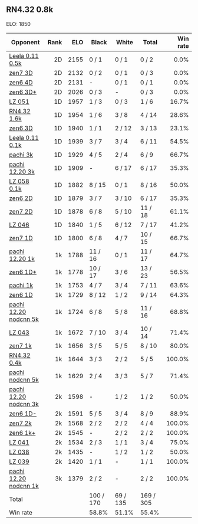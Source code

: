 ## RN4.32 0.8k ##

ELO: 1850

Opponent | Rank | ELO | Black | White | Total | Win rate
---------|-----:|----:|-------|-------|-------|-------:
[Leela 0.11 0.5k](Leela%200.11%200.5k.md) | 2D | 2155 | 0 / 1 | 0 / 1 | 0 / 2 | 0.0%
[zen7 3D](zen7%203D.md) | 2D | 2132 | 0 / 2 | 0 / 1 | 0 / 3 | 0.0%
[zen6 4D](zen6%204D.md) | 2D | 2131 | - | 0 / 1 | 0 / 1 | 0.0%
[zen6 3D+](zen6%203D+.md) | 2D | 2026 | 0 / 3 | - | 0 / 3 | 0.0%
[LZ 051](LZ%20051.md) | 1D | 1957 | 1 / 3 | 0 / 3 | 1 / 6 | 16.7%
[RN4.32 1.6k](RN4.32%201.6k.md) | 1D | 1954 | 1 / 6 | 3 / 8 | 4 / 14 | 28.6%
[zen6 3D](zen6%203D.md) | 1D | 1940 | 1 / 1 | 2 / 12 | 3 / 13 | 23.1%
[Leela 0.11 0.1k](Leela%200.11%200.1k.md) | 1D | 1939 | 3 / 7 | 3 / 4 | 6 / 11 | 54.5%
[pachi 3k](pachi%203k.md) | 1D | 1929 | 4 / 5 | 2 / 4 | 6 / 9 | 66.7%
[pachi 12.20 3k](pachi%2012.20%203k.md) | 1D | 1909 | - | 6 / 17 | 6 / 17 | 35.3%
[LZ 058 0.1k](LZ%20058%200.1k.md) | 1D | 1882 | 8 / 15 | 0 / 1 | 8 / 16 | 50.0%
[zen6 2D](zen6%202D.md) | 1D | 1879 | 3 / 7 | 3 / 10 | 6 / 17 | 35.3%
[zen7 2D](zen7%202D.md) | 1D | 1878 | 6 / 8 | 5 / 10 | 11 / 18 | 61.1%
[LZ 046](LZ%20046.md) | 1D | 1840 | 1 / 5 | 6 / 12 | 7 / 17 | 41.2%
[zen7 1D](zen7%201D.md) | 1D | 1800 | 6 / 8 | 4 / 7 | 10 / 15 | 66.7%
[pachi 12.20 1k](pachi%2012.20%201k.md) | 1k | 1788 | 11 / 16 | 0 / 1 | 11 / 17 | 64.7%
[zen6 1D+](zen6%201D+.md) | 1k | 1778 | 10 / 17 | 3 / 6 | 13 / 23 | 56.5%
[pachi 1k](pachi%201k.md) | 1k | 1753 | 4 / 7 | 3 / 4 | 7 / 11 | 63.6%
[zen6 1D](zen6%201D.md) | 1k | 1729 | 8 / 12 | 1 / 2 | 9 / 14 | 64.3%
[pachi 12.20 nodcnn 5k](pachi%2012.20%20nodcnn%205k.md) | 1k | 1724 | 6 / 8 | 5 / 8 | 11 / 16 | 68.8%
[LZ 043](LZ%20043.md) | 1k | 1672 | 7 / 10 | 3 / 4 | 10 / 14 | 71.4%
[zen7 1k](zen7%201k.md) | 1k | 1656 | 3 / 5 | 5 / 5 | 8 / 10 | 80.0%
[RN4.32 0.4k](RN4.32%200.4k.md) | 1k | 1644 | 3 / 3 | 2 / 2 | 5 / 5 | 100.0%
[pachi nodcnn 5k](pachi%20nodcnn%205k.md) | 1k | 1629 | 2 / 4 | 3 / 3 | 5 / 7 | 71.4%
[pachi 12.20 nodcnn 3k](pachi%2012.20%20nodcnn%203k.md) | 2k | 1598 | - | 1 / 2 | 1 / 2 | 50.0%
[zen6 1D-](zen6%201D-.md) | 2k | 1591 | 5 / 5 | 3 / 4 | 8 / 9 | 88.9%
[zen7 2k](zen7%202k.md) | 2k | 1568 | 2 / 2 | 2 / 2 | 4 / 4 | 100.0%
[zen6 1k+](zen6%201k+.md) | 2k | 1545 | - | 2 / 2 | 2 / 2 | 100.0%
[LZ 041](LZ%20041.md) | 2k | 1534 | 2 / 3 | 1 / 1 | 3 / 4 | 75.0%
[LZ 038](LZ%20038.md) | 2k | 1435 | - | 1 / 2 | 1 / 2 | 50.0%
[LZ 039](LZ%20039.md) | 2k | 1420 | 1 / 1 | - | 1 / 1 | 100.0%
[pachi 12.20 nodcnn 1k](pachi%2012.20%20nodcnn%201k.md) | 3k | 1379 | 2 / 2 | - | 2 / 2 | 100.0%
Total | | | 100 / 170 | 69 / 135 | 169 / 305 | 
Win rate| | | 58.8% | 51.1% | 55.4% | 
